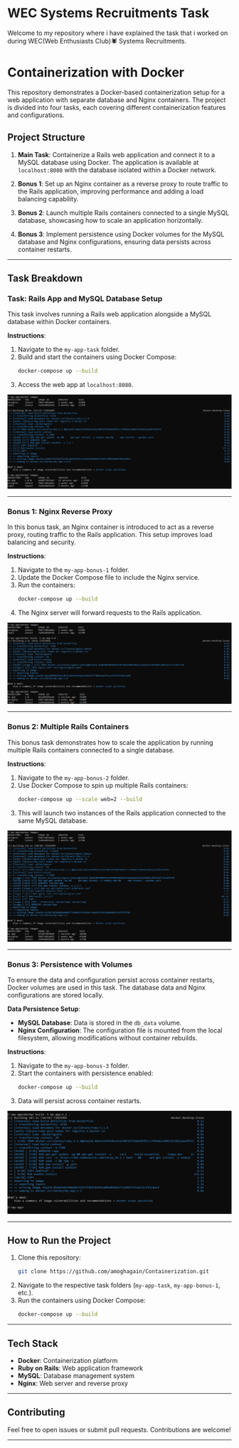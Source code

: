 # WEC Systems Recruitments Task

Welcome to my repository where i have explained the task that i worked on during WEC(Web Enthusiasts Club)🕷 Systems Recruitments.

# **Containerization with Docker**

This repository demonstrates a Docker-based containerization setup for a web application with separate database and Nginx containers. The project is divided into four tasks, each covering different containerization features and configurations.

## **Project Structure**

1. **Main Task**: Containerize a Rails web application and connect it to a MySQL database using Docker. The application is available at `localhost:8080` with the database isolated within a Docker network.

2. **Bonus 1**: Set up an Nginx container as a reverse proxy to route traffic to the Rails application, improving performance and adding a load balancing capability.

3. **Bonus 2**: Launch multiple Rails containers connected to a single MySQL database, showcasing how to scale an application horizontally.

4. **Bonus 3**: Implement persistence using Docker volumes for the MySQL database and Nginx configurations, ensuring data persists across container restarts.

---

## **Task Breakdown**

### **Task: Rails App and MySQL Database Setup**

This task involves running a Rails web application alongside a MySQL database within Docker containers.

**Instructions**:

1. Navigate to the `my-app-task` folder.
2. Build and start the containers using Docker Compose:
    ```bash
    docker-compose up --build
    ```
3. Access the web app at `localhost:8080`.

![App Running](https://github.com/amoghagain/Containerization/blob/f3d362374975b4a65e598bf6ad5ed52a1db0872e/bonus0.PNG)

---

### **Bonus 1: Nginx Reverse Proxy**

In this bonus task, an Nginx container is introduced to act as a reverse proxy, routing traffic to the Rails application. This setup improves load balancing and security.

**Instructions**:

1. Navigate to the `my-app-bonus-1` folder.
2. Update the Docker Compose file to include the Nginx service.
3. Run the containers:
    ```bash
    docker-compose up --build
    ```
4. The Nginx server will forward requests to the Rails application.

![Nginx Setup](https://github.com/amoghagain/Containerization/blob/e6cecfa98ec8b733468edb9b497f6b15024ce2cf/bonus1.PNG)

---

### **Bonus 2: Multiple Rails Containers**

This bonus task demonstrates how to scale the application by running multiple Rails containers connected to a single database. 

**Instructions**:

1. Navigate to the `my-app-bonus-2` folder.
2. Use Docker Compose to spin up multiple Rails containers:
    ```bash
    docker-compose up --scale web=2 --build
    ```
3. This will launch two instances of the Rails application connected to the same MySQL database.

![Scaling Rails Containers](https://github.com/amoghagain/Containerization/blob/14b7d41e4709d387175adad8a61d8dd988df078a/bonus2.PNG)

---

### **Bonus 3: Persistence with Volumes**

To ensure the data and configuration persist across container restarts, Docker volumes are used in this task. The database data and Nginx configurations are stored locally.

**Data Persistence Setup**:

- **MySQL Database**: Data is stored in the `db_data` volume.
- **Nginx Configuration**: The configuration file is mounted from the local filesystem, allowing modifications without container rebuilds.

**Instructions**:

1. Navigate to the `my-app-bonus-3` folder.
2. Start the containers with persistence enabled:
    ```bash
    docker-compose up --build
    ```
3. Data will persist across container restarts.

![Persistence Setup](https://github.com/amoghagain/Containerization/blob/b04cc4308a02d093480d51d586c4e879b67ae187/bonus3.PNG)

---

## **How to Run the Project**

1. Clone this repository:
    ```bash
    git clone https://github.com/amoghagain/Containerization.git
    ```
2. Navigate to the respective task folders (`my-app-task`, `my-app-bonus-1`, etc.).
3. Run the containers using Docker Compose:
    ```bash
    docker-compose up --build
    ```

---

## **Tech Stack**

- **Docker**: Containerization platform
- **Ruby on Rails**: Web application framework
- **MySQL**: Database management system
- **Nginx**: Web server and reverse proxy

---

## **Contributing**

Feel free to open issues or submit pull requests. Contributions are welcome!

---


